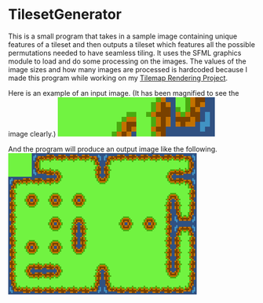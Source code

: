 # TilesetGenerator
This is a small program that takes in a sample image containing unique features of a tileset and then outputs a tileset which features all the possible permutations needed to have seamless tiling. It uses the SFML graphics module to load and do some processing on the images. The values of the image sizes and how many images are processed is hardcoded because I made this program while working on my [Tilemap Rendering Project](https://github.com/Andidy/carnegie).

Here is an example of an input image. (It has been magnified to see the image clearly.)
![Example Input](./example_input.PNG)

And the program will produce an output image like the following.
![Example Output](./example_output.PNG)
